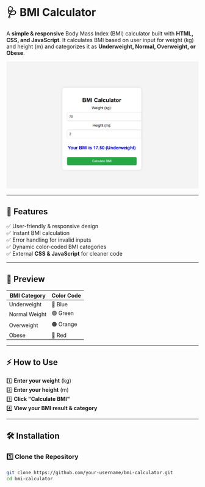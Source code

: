 # 🩺 BMI Calculator  
A **simple & responsive** Body Mass Index (BMI) calculator built with **HTML, CSS, and JavaScript**. It calculates BMI based on user input for weight (kg) and height (m) and categorizes it as **Underweight, Normal, Overweight, or Obese**.  

![BMI Calculator Screenshot](./src/screenshot.png) <!-- Add an actual image in the repo -->

---

## 📌 Features  
✅ User-friendly & responsive design  
✅ Instant BMI calculation  
✅ Error handling for invalid inputs  
✅ Dynamic color-coded BMI categories  
✅ External **CSS & JavaScript** for cleaner code  

---

## 📸 Preview  
| BMI Category  | Color Code |
|--------------|-----------|
| Underweight  | 🔵 Blue   |
| Normal Weight | 🟢 Green  |
| Overweight  | 🟠 Orange  |
| Obese  | 🔴 Red  |

---

## ⚡ How to Use  
1️⃣ **Enter your weight** (kg)  
2️⃣ **Enter your height** (m)  
3️⃣ **Click "Calculate BMI"**  
4️⃣ **View your BMI result & category**  

---

## 🛠️ Installation  
### **1️⃣ Clone the Repository**  
```bash
git clone https://github.com/your-username/bmi-calculator.git
cd bmi-calculator
